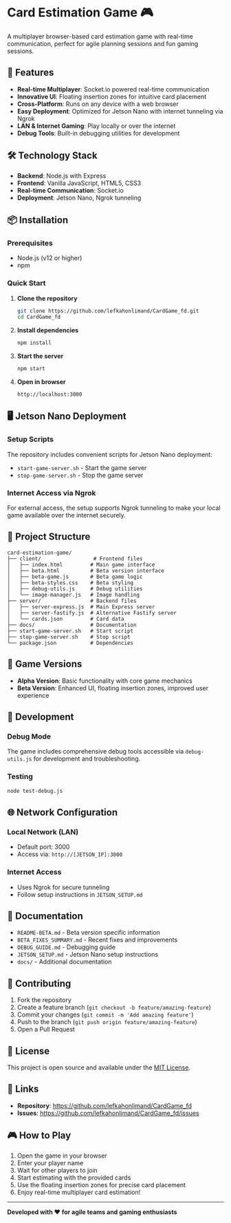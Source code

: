 # Card Estimation Game 🎮

A multiplayer browser-based card estimation game with real-time communication, perfect for agile planning sessions and fun gaming sessions.

## 🚀 Features

- **Real-time Multiplayer**: Socket.io powered real-time communication
- **Innovative UI**: Floating insertion zones for intuitive card placement
- **Cross-Platform**: Runs on any device with a web browser
- **Easy Deployment**: Optimized for Jetson Nano with internet tunneling via Ngrok
- **LAN & Internet Gaming**: Play locally or over the internet
- **Debug Tools**: Built-in debugging utilities for development

## 🛠️ Technology Stack

- **Backend**: Node.js with Express
- **Frontend**: Vanilla JavaScript, HTML5, CSS3
- **Real-time Communication**: Socket.io
- **Deployment**: Jetson Nano, Ngrok tunneling

## 📦 Installation

### Prerequisites
- Node.js (v12 or higher)
- npm

### Quick Start

1. **Clone the repository**
   ```bash
   git clone https://github.com/lefkahonlimand/CardGame_fd.git
   cd CardGame_fd
   ```

2. **Install dependencies**
   ```bash
   npm install
   ```

3. **Start the server**
   ```bash
   npm start
   ```

4. **Open in browser**
   ```
   http://localhost:3000
   ```

## 🖥️ Jetson Nano Deployment

### Setup Scripts
The repository includes convenient scripts for Jetson Nano deployment:

- `start-game-server.sh` - Start the game server
- `stop-game-server.sh` - Stop the game server

### Internet Access via Ngrok
For external access, the setup supports Ngrok tunneling to make your local game available over the internet securely.

## 📁 Project Structure

```
card-estimation-game/
├── client/                 # Frontend files
│   ├── index.html         # Main game interface
│   ├── beta.html          # Beta version interface
│   ├── beta-game.js       # Beta game logic
│   ├── beta-styles.css    # Beta styling
│   ├── debug-utils.js     # Debug utilities
│   └── image-manager.js   # Image handling
├── server/                # Backend files
│   ├── server-express.js  # Main Express server
│   ├── server-fastify.js  # Alternative Fastify server
│   └── cards.json         # Card data
├── docs/                  # Documentation
├── start-game-server.sh   # Start script
├── stop-game-server.sh    # Stop script
└── package.json           # Dependencies
```

## 🎯 Game Versions

- **Alpha Version**: Basic functionality with core game mechanics
- **Beta Version**: Enhanced UI, floating insertion zones, improved user experience

## 🔧 Development

### Debug Mode
The game includes comprehensive debug tools accessible via `debug-utils.js` for development and troubleshooting.

### Testing
```bash
node test-debug.js
```

## 🌐 Network Configuration

### Local Network (LAN)
- Default port: 3000
- Access via: `http://[JETSON_IP]:3000`

### Internet Access
- Uses Ngrok for secure tunneling
- Follow setup instructions in `JETSON_SETUP.md`

## 📖 Documentation

- `README-BETA.md` - Beta version specific information
- `BETA_FIXES_SUMMARY.md` - Recent fixes and improvements
- `DEBUG_GUIDE.md` - Debugging guide
- `JETSON_SETUP.md` - Jetson Nano setup instructions
- `docs/` - Additional documentation

## 🤝 Contributing

1. Fork the repository
2. Create a feature branch (`git checkout -b feature/amazing-feature`)
3. Commit your changes (`git commit -m 'Add amazing feature'`)
4. Push to the branch (`git push origin feature/amazing-feature`)
5. Open a Pull Request

## 📝 License

This project is open source and available under the [MIT License](LICENSE).

## 🔗 Links

- **Repository**: https://github.com/lefkahonlimand/CardGame_fd
- **Issues**: https://github.com/lefkahonlimand/CardGame_fd/issues

## 🎮 How to Play

1. Open the game in your browser
2. Enter your player name
3. Wait for other players to join
4. Start estimating with the provided cards
5. Use the floating insertion zones for precise card placement
6. Enjoy real-time multiplayer card estimation!

---

**Developed with ❤️ for agile teams and gaming enthusiasts**
